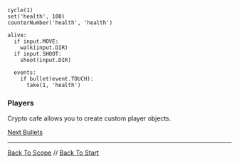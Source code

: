 ```load-basic-player
cycle(1)
set('health', 100)
counterNumber('health', 'health')

alive:
  if input.MOVE:
    walk(input.DIR)
  if input.SHOOT:
    shoot(input.DIR)

  events:
    if bullet(event.TOUCH):
      take(1, 'health')
```

### Players

Crypto cafe allows you to create custom player objects.


[Next Bullets](bullets.md)

---

[Back To Scope](scope.md) //
[Back To Start](start.md)

